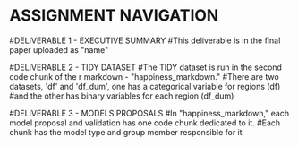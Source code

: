 # ASSIGNMENT NAVIGATION
#DELIVERABLE 1 - EXECUTIVE SUMMARY
#This deliverable is in the final paper uploaded as "name"

#DELIVERABLE 2 - TIDY DATASET
#The TIDY dataset is run in the second code chunk of the r markdown - "happiness_markdown." 
#There are two datasets, 'df' and 'df_dum', one has a categorical variable for regions (df) 
#and the other has binary variables for each region (df_dum)

#DELIVERABLE 3 - MODELS PROPOSALS
#In "happiness_markdown," each model proposal and validation has one code chunk dedicated to it.
#Each chunk has the model type and group member responsible for it
